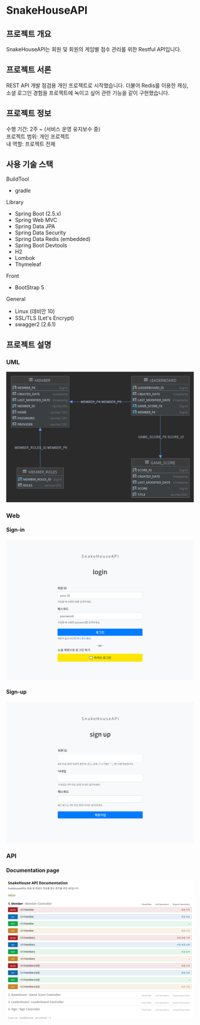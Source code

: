 # SnakeHouseAPI

## 프로젝트 개요
SnakeHouseAPI는 회원 및 회원의 게임별 점수 관리를 위한 Restful API입니다.

## 프로젝트 서론
REST API 개발 점검용 개인 프로젝트로 시작했습니다. 
더불어 Redis를 이용한 캐싱, 소셜 로그인 경험을 프로젝트에 녹이고 싶어
관련 기능을 같이 구현했습니다.

## 프로젝트 정보
수행 기간: 2주 ~ (서비스 운영 유지보수 중)   
프로젝트 범위: 개인 프로젝트    
내 역할: 프로젝트 전체

## 사용 기술 스택
BuildTool
* gradle

Library
* Spring Boot (2.5.x)
* Spring Web MVC
* Spring Data JPA
* Spring Data Security
* Spring Data Redis (embedded)
* Spring Boot Devtools
* H2
* Lombok
* Thymeleaf

Front
* BootStrap 5

General
* Linux (데비안 10)
* SSL/TLS (Let's Encrypt)
* swagger2 (2.6.1)

## 프로젝트 설명
### UML
![img0.png](readme_data/img0.png)

### Web
#### Sign-in
![img.png](img.png)

#### Sign-up
![img_1.png](img_1.png)

### API
#### Documentation page
![img_2.png](img_2.png)
